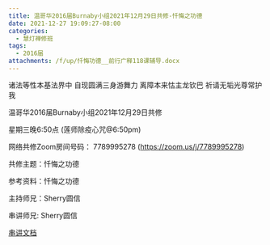 ```yaml
---
title: 温哥华2016届Burnaby小组2021年12月29日共修-忏悔之功德
date: 2021-12-27 19:09:27-08:00
categories:
  - 慧灯禅修班
tags:
  - 2016届
attachments: /f/up/忏悔功德__前行广释118课辅导.docx
---
```

诸法等性本基法界中 自现圆满三身游舞力 离障本来怙主龙钦巴 祈请无垢光尊常护我

温哥华2016届Burnaby小组2021年12月29日共修 

星期三晚6:50点 (莲师除疫心咒@6:50pm)

网络共修Zoom房间号码： 7789995278 (<https://zoom.us/j/7789995278>)

共修主题：忏悔之功德

参考资料：忏悔之功德

主持师兄：Sherry圆信

串讲师兄: Sherry圆信  

[串讲文档](https://s3.ca-central-1.wasabisys.com/hddata/f.huidengchanxiu.net/hdv/f/up/忏悔功德__前行广释118课辅导.docx)